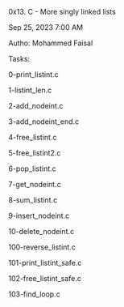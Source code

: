 0x13. C - More singly linked lists


Sep 25, 2023 7:00 AM


Autho: Mohammed Faisal


Tasks:

0-print_listint.c


1-listint_len.c


2-add_nodeint.c


3-add_nodeint_end.c


4-free_listint.c


5-free_listint2.c


6-pop_listint.c


7-get_nodeint.c


8-sum_listint.c


9-insert_nodeint.c


10-delete_nodeint.c


100-reverse_listint.c


101-print_listint_safe.c


102-free_listint_safe.c


103-find_loop.c

